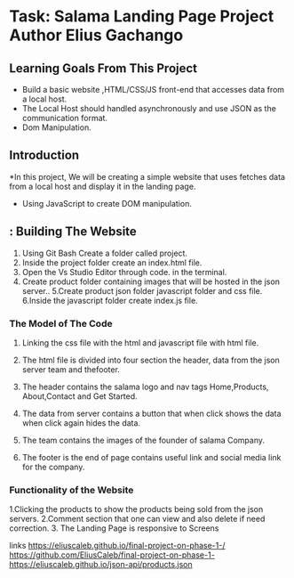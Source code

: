 # Task:  Salama Landing Page Project Author Elius Gachango

## Learning Goals From This Project

* Build a basic website ,HTML/CSS/JS front-end that accesses data from a local host.
* The Local Host should handled asynchronously and use JSON as the communication format.
* Dom Manipulation.


## Introduction

*In this  project, We will be creating a simple website  that uses fetches data from a local host and display it in the landing page.
* Using JavaScript to create DOM manipulation.



## : Building The Website 

1. Using Git Bash Create a folder called  project. 
2. Inside the project folder create an index.html file.
3. Open the Vs Studio Editor  through code. in the terminal.
4. Create  product folder containing images that will be hosted in the json server..
5.Create product json folder javascript folder  and css file.
6.Inside the javascript folder create index.js file. 


###  The Model of The  Code
1. Linking the css file with the html and javascript file with html file.
      <link rel="stylesheet" href="style.css" />
      <script type="text/javascript" src="js/index.js"></script>    

2.  The html file is divided into four section  the header, data from the json server  team and thefooter.  
3.  The header contains the  salama logo and nav tags Home,Products, About,Contact and Get Started.
4.  The data from server contains a button that when click shows the data when click again  hides  the data.  
5.  The team contains the images of the founder of salama Company. 
6.  The footer  is the end of page contains  useful link and social media link for the company.


###  Functionality of the Website 
1.Clicking the products to show the  products being sold  from the json servers.
2.Comment section that one can view and also delete if need correction. 
3. The Landing Page is responsive to Screens

links
https://eliuscaleb.github.io/final-project-on-phase-1-/
https://github.com/EliusCaleb/final-project-on-phase-1-
https://eliuscaleb.github.io/json-api/products.json